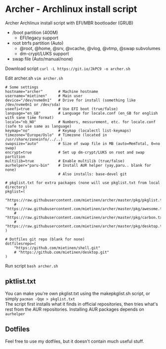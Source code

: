 # Archer - Archlinux install script

Archer Archlinux install script with EFI/MBR bootloader (GRUB)

* /boot partition (400M)
	* EFI/legacy support
* root btrfs partition (Auto)
	* @root, @home, @srv, @vcache, @vlog, @vtmp, @swap subvolumes
	* dm-crypt/LUKS support
* swap file (Auto/manual/none)

Download script `curl -L https://git.io/JkPC9 -o archer.sh`

Edit archer.sh `vim archer.sh`

```
# Some settings
hostname="archer"       # Machine hostname
username="mietinen"     # Main user
device="/dev/nvme0n1"   # Drive for install (something like /dev/nvme0n1 or /dev/sda)
useefi=true             # Use EFI boot (true/false)
language="en_GB"        # Language for locale.conf (en_GB for english with sane time format)
locale="nb_NO"          # Numbers, messurement, etc. for locale.conf (safe to use same as language)
keymap="no"             # Keymap (localectl list-keymaps)
timezone="Europe/Oslo"  # Timezone (located in /usr/share/zoneinfo/../..)
swapsize="auto"         # Size of swap file in MB (auto=MemTotal, 0=no swap)
encrypt=true            # Set up dm-crypt/LUKS on root and swap partition
multilib=true           # Enable multilib (true/false)
aurhelper="paru-bin"    # Install AUR helper (yay,paru.. blank for none)
                        # Also installs: base-devel git

# pkglist.txt for extra packages (none will use pkglist.txt from local directory)
pkglist=(
	"https://raw.githubusercontent.com/mietinen/archer/master/pkg/pkglist.txt"
	# "https://raw.githubusercontent.com/mietinen/archer/master/pkg/awesome.txt"
	# "https://raw.githubusercontent.com/mietinen/archer/master/pkg/carbon.txt"
	# "https://raw.githubusercontent.com/mietinen/archer/master/pkg/desktop.txt"
)

# Dotfiles git repo (blank for none)
dotfilesrepo=(
	"https://github.com/mietinen/shell.git"
	# "https://github.com/mietinen/desktop.git"
)
```

Run script `bash archer.sh`

## pktlist.txt

You can make you're own pkglist.txt using the makepkglist.sh script, or simply `pacman -Qqe > pkglist.txt`  
The script first installs what it finds in official repositories, then tries what's rest from the AUR repositories. Installing AUR packages depends on `aurhelper`  

## Dotfiles

Feel free to use my dotfiles, but it doesn't contain much useful stuff.
